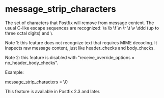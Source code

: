 # message_strip_characters 

 The set of characters that Postfix will remove from message
content.  The usual C-like escape sequences are recognized: \a
\b \f \n \r \t \v \ddd (up to three octal digits) and
\\. 

 Note 1: this feature does not recognize text that requires MIME
decoding. It inspects raw message content, just like header_checks
and body_checks.  

 Note 2: this feature is disabled with "receive_override_options
= no_header_body_checks".  

 Example: 


<a href="postconf.5.html#message_strip_characters">message_strip_characters</a> = \0


 This feature is available in Postfix 2.3 and later.  


